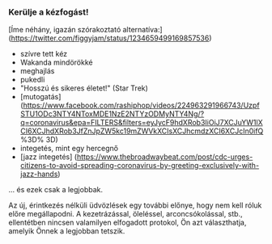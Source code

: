 ### Kerülje a kézfogást!

 [Íme néhány, igazán szórakoztató alternatíva:] (https://twitter.com/figgyjam/status/1234659499169857536) 

 - szívre tett kéz
 - Wakanda mindörökké 
 - meghajlás
 - pukedli
 - "Hosszú és sikeres életet!" (Star Trek)
 - [mutogatás] (https://www.facebook.com/rashiphop/videos/224963291966743/UzpfSTU1ODc3NTY4NToxMDE1NzE2NTYzODMyNTY4Ng/?q=coronavirus&epa=FILTERS&filters=eyJycF9hdXRob3IiOiJ7XCJuYW1lXCI6XCJhdXRob3JfZnJpZW5kc19mZWVkXCIsXCJhcmdzXCI6XCJcIn0ifQ %3D% 3D) 
 - integetés, mint egy hercegnő
 - [jazz integetés] (https://www.thebroadwaybeat.com/post/cdc-urges-citizens-to-avoid-spreading-coronavirus-by-greeting-exclusively-with-jazz-hands) 

 ... és ezek csak a legjobbak. 

Az új, érintkezés nélküli üdvözlések egy további előnye, hogy nem kell róluk előre megállapodni. A kezetrázással, öleléssel, arconcsókolással, stb., ellentétben nincsen valamilyen elfogadott protokol, Ön azt választhatja, amelyik Önnek a legjobban tetszik.
